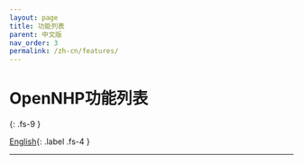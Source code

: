 ```yaml
---
layout: page
title: 功能列表
parent: 中文版
nav_order: 3
permalink: /zh-cn/features/
---
```


# OpenNHP功能列表
{: .fs-9 }

[English](/features/){: .label .fs-4 }

---



